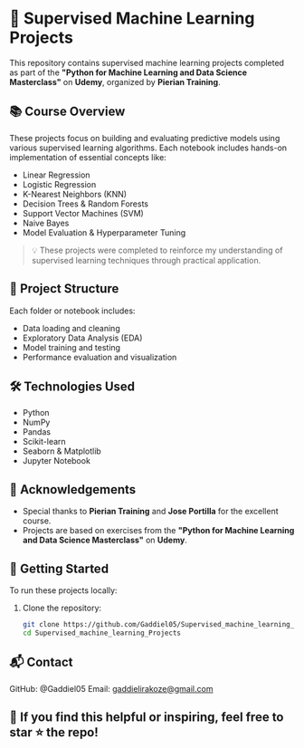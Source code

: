 # 🤖 Supervised Machine Learning Projects

This repository contains supervised machine learning projects completed as part of the **"Python for Machine Learning and Data Science Masterclass"** on **Udemy**, organized by **Pierian Training**.

## 📚 Course Overview

These projects focus on building and evaluating predictive models using various supervised learning algorithms. Each notebook includes hands-on implementation of essential concepts like:

- Linear Regression
- Logistic Regression
- K-Nearest Neighbors (KNN)
- Decision Trees & Random Forests
- Support Vector Machines (SVM)
- Naive Bayes
- Model Evaluation & Hyperparameter Tuning

> 💡 These projects were completed to reinforce my understanding of supervised learning techniques through practical application.

## 📁 Project Structure

Each folder or notebook includes:
- Data loading and cleaning
- Exploratory Data Analysis (EDA)
- Model training and testing
- Performance evaluation and visualization

## 🛠 Technologies Used

- Python
- NumPy
- Pandas
- Scikit-learn
- Seaborn & Matplotlib
- Jupyter Notebook

## 🙏 Acknowledgements

- Special thanks to **Pierian Training** and **Jose Portilla** for the excellent course.
- Projects are based on exercises from the **"Python for Machine Learning and Data Science Masterclass"** on **Udemy**.

## 🚀 Getting Started

To run these projects locally:

1. Clone the repository:
   ```bash
   git clone https://github.com/Gaddiel05/Supervised_machine_learning_Projects.git
   cd Supervised_machine_learning_Projects

## 📬 Contact

GitHub: @Gaddiel05
Email: gaddielirakoze@gmail.com

## 🌟 If you find this helpful or inspiring, feel free to star ⭐ the repo!
